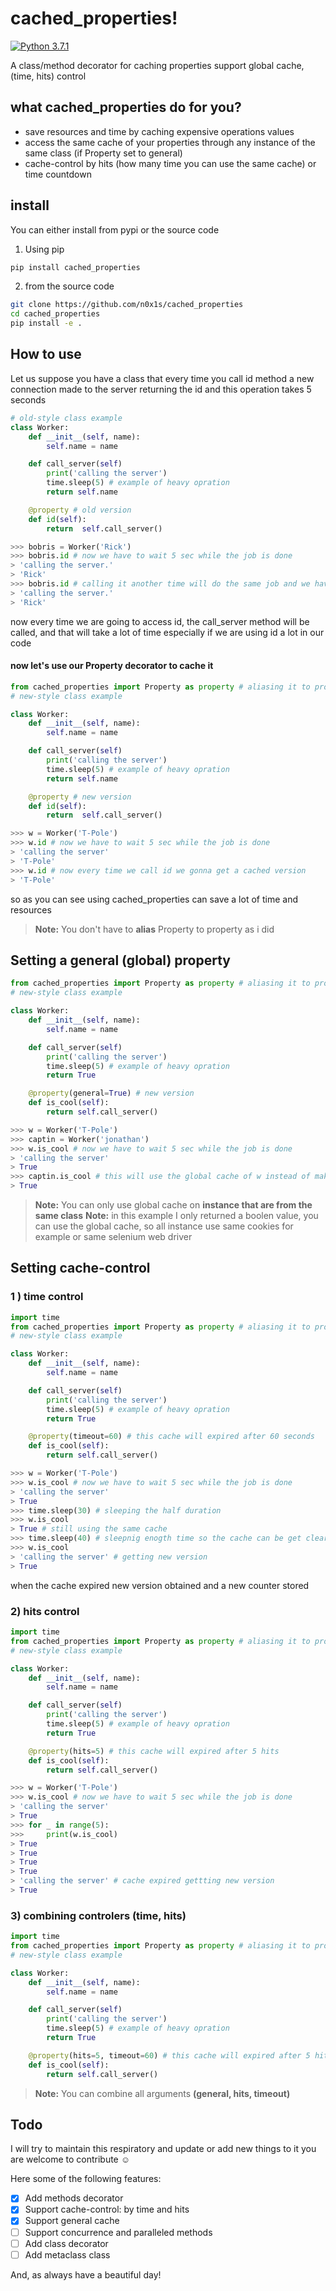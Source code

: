 # cached_properties!
[![Python 3.7.1](https://img.shields.io/badge/Python-3.7.1-green.svg)](http://www.python.org/download/)

A  class/method decorator for caching properties support global cache, (time, hits) control

what cached_properties do for you?
----
* save resources and time by caching expensive operations values
* access the same cache of your properties through any instance of the same class (if Property set to general)
* cache-control  by hits (how many time you can use the same cache) or time countdown
## install
You can either install from pypi or  the source code
1) Using pip
```bash
pip install cached_properties
```
2) from the source code
```bash
git clone https://github.com/n0x1s/cached_properties
cd cached_properties
pip install -e .
```
## How to use

Let us suppose you have a class that every time you call id method a new connection made to the server returning the id and this operation takes 5 seconds
```python
# old-style class example
class Worker:
    def __init__(self, name):
        self.name = name

    def call_server(self)
        print('calling the server')
        time.sleep(5) # example of heavy opration
        return self.name

    @property # old version
    def id(self):
        return  self.call_server()

>>> bobris = Worker('Rick')
>>> bobris.id # now we have to wait 5 sec while the job is done
> 'calling the server.'
> 'Rick'
>>> bobris.id # calling it another time will do the same job and we have to wait another 5 sec
> 'calling the server.'
> 'Rick'
```
now every time we are going to access id, the call_server method will be called, and that will take a lot of time especially if we are using id a lot in our code
<h4> now let's use our Property decorator  to cache it</h4>

```python
from cached_properties import Property as property # aliasing it to property
# new-style class example

class Worker:
    def __init__(self, name):
        self.name = name

    def call_server(self)
        print('calling the server')
        time.sleep(5) # example of heavy opration
        return self.name

    @property # new version
    def id(self):
        return  self.call_server()

>>> w = Worker('T-Pole')
>>> w.id # now we have to wait 5 sec while the job is done
> 'calling the server'
> 'T-Pole'
>>> w.id # now every time we call id we gonna get a cached version
> 'T-Pole'
```
so as you can see using cached_properties can save a lot of time and resources
> **Note:** You don't have to **alias** Property  to property  as i did

## Setting a general (global) property

```python
from cached_properties import Property as property # aliasing it to property
# new-style class example

class Worker:
    def __init__(self, name):
        self.name = name

    def call_server(self)
        print('calling the server')
        time.sleep(5) # example of heavy opration
        return True

    @property(general=True) # new version
    def is_cool(self):
        return self.call_server()

>>> w = Worker('T-Pole')
>>> captin = Worker('jonathan')
>>> w.is_cool # now we have to wait 5 sec while the job is done
> 'calling the server'
> True
>>> captin.is_cool # this will use the global cache of w instead of making new one for this instance
> True
```

 > **Note:** You can only use global cache on **instance that are from the same class**
 > **Note:** in this example I only returned a boolen value, you can use the global cache, so all instance use same cookies for example or same selenium web driver
## Setting cache-control
### 1 ) time control
```python
import time
from cached_properties import Property as property # aliasing it to property
# new-style class example

class Worker:
    def __init__(self, name):
        self.name = name

    def call_server(self)
        print('calling the server')
        time.sleep(5) # example of heavy opration
        return True

    @property(timeout=60) # this cache will expired after 60 seconds
    def is_cool(self):
        return self.call_server()

>>> w = Worker('T-Pole')
>>> w.is_cool # now we have to wait 5 sec while the job is done
> 'calling the server'
> True
>>> time.sleep(30) # sleeping the half duration
>>> w.is_cool
> True # still using the same cache
>>> time.sleep(40) # sleepnig enogth time so the cache can be get cleared
>>> w.is_cool
> 'calling the server' # getting new version
> True
```
when the cache expired new version obtained and a new counter stored
### 2) hits control
```python
import time
from cached_properties import Property as property # aliasing it to property
# new-style class example

class Worker:
    def __init__(self, name):
        self.name = name

    def call_server(self)
        print('calling the server')
        time.sleep(5) # example of heavy opration
        return True

    @property(hits=5) # this cache will expired after 5 hits
    def is_cool(self):
        return self.call_server()

>>> w = Worker('T-Pole')
>>> w.is_cool # now we have to wait 5 sec while the job is done
> 'calling the server'
> True
>>> for _ in range(5):
>>>     print(w.is_cool)
> True
> True
> True
> True
> 'calling the server' # cache expired gettting new version
> True
```
### 3) combining controlers (time, hits)

```python
import time
from cached_properties import Property as property # aliasing it to property
# new-style class example

class Worker:
    def __init__(self, name):
        self.name = name

    def call_server(self)
        print('calling the server')
        time.sleep(5) # example of heavy opration
        return True

    @property(hits=5, timeout=60) # this cache will expired after 5 hits or 60 seconds
    def is_cool(self):
        return self.call_server()
```
> **Note:** You can combine all arguments **(general, hits, timeout)**
## Todo
I will try to maintain this respiratory and update or add new things to it you are welcome to contribute :relaxed:

Here some of the following features:

- [x] Add methods decorator
- [x] Support cache-control: by time and hits
- [x] Support general cache
- [ ] Support concurrence and paralleled methods
- [ ] Add class decorator
- [ ] Add metaclass class

And, as always have a beautiful day!

